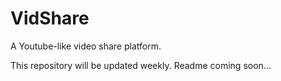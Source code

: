 # VidShare
A Youtube-like video share platform.

This repository will be updated weekly. Readme coming soon...
